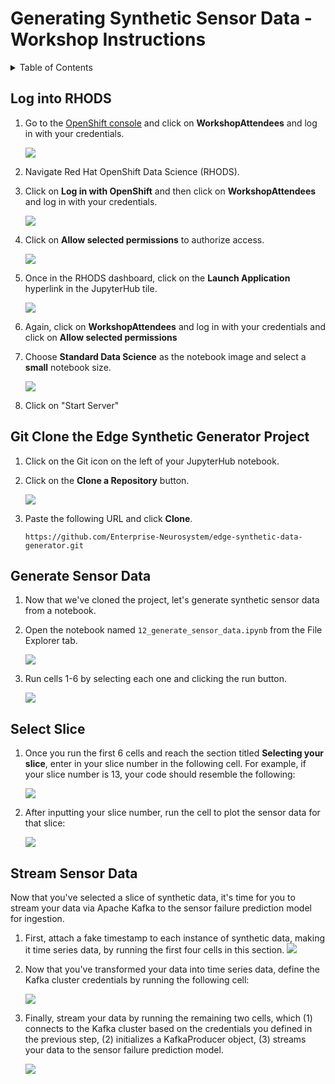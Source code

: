 # Generating Synthetic Sensor Data - Workshop Instructions
<details>
<summary>Table of Contents</summary>
<p>

* [Log into RHODS](#logging-into-rhods)
* [Git Clone the Edge Synthetic Generator Project](#git-clone-the-edge-synthetic-generator-project)
* [Generate Sensor Data](#generate-sensor-data)
* [Select Slice](#select-slice)
* [Stream Sensor Data](#stream-sensor-data)

</p>
</details>

## Log into RHODS

1. Go to the [OpenShift console](https://console-openshift-console.apps.ieee.8goc.p1.openshiftapps.com/) and click on **WorkshopAttendees** and log in with your credentials.

    ![](/workshop/images/workshop_attendees.png)

2. Navigate Red Hat OpenShift Data Science (RHODS).

3. Click on **Log in with OpenShift** and then click on **WorkshopAttendees** and log in with your credentials.

    ![](/workshop/images/openshift_login.png)

4. Click on **Allow selected permissions** to authorize access. 

    ![](/workshop/images/authorize_access.png)

5. Once in the RHODS dashboard, click on the **Launch Application** hyperlink in the JupyterHub tile.

    ![](/workshop/images/rhods_jupyterhub.png)

6. Again, click on **WorkshopAttendees** and log in with your credentials and click on **Allow selected permissions**

6. Choose **Standard Data Science** as the notebook image and select a **small** notebook size.

    ![](/workshop/images/jupyterhub_nb.png)

7. Click on "Start Server"

## Git Clone the Edge Synthetic Generator Project 
1. Click on the Git icon on the left of your JupyterHub notebook. 

2. Click on the **Clone a Repository** button.

    ![](/workshop/images/git_clone.png)

3. Paste the following URL and click **Clone**.
 
    ```
    https://github.com/Enterprise-Neurosystem/edge-synthetic-data-generator.git
    ```
## Generate Sensor Data

1. Now that we've cloned the project, let's generate synthetic sensor data from a notebook. 

2. Open the notebook named `12_generate_sensor_data.ipynb` from the File Explorer tab. 

    ![](/workshop/images/generate_sensor_data.png)

3.  Run cells 1-6 by selecting each one and clicking the run button. 

    ![](/workshop/images/run_cells.png)

## Select Slice

1. Once you run the first 6 cells and reach the section titled **Selecting your slice**, enter in your slice number in the following cell. For example, if your slice number is 13, your code should resemble the following:

    ![](/workshop/images/select_slice.png)

2. After inputting your slice number, run the cell to plot the sensor data for that slice:

    ![](/workshop/images/slice_13_plot.png)

## Stream Sensor Data
Now that you've selected a slice of synthetic data, it's time for you to stream your data via Apache Kafka to the sensor failure prediction model for ingestion. 

1. First, attach a fake timestamp to each instance of synthetic data, making it time series data, by running the first four cells in this section. 
    ![](/workshop/images/streaming_sensor_data.png)

2. Now that you've transformed your data into time series data, define the Kafka cluster credentials by running the following cell:
  
    ![](/workshop/images/kafka_connect.png)

3. Finally, stream your data by running the remaining two cells, which (1) connects to the Kafka cluster based on the credentials you defined in the previous step, (2) initializes a KafkaProducer object, (3) streams your data to the sensor failure prediction model.

    ![](/workshop/images/produce_data.png)










